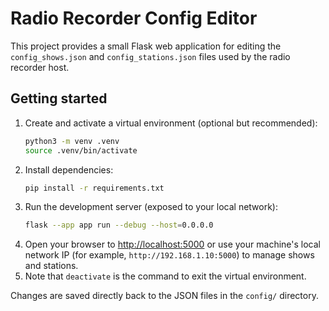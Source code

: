 # Radio Recorder Config Editor

This project provides a small Flask web application for editing the `config_shows.json` and `config_stations.json` files used by the radio recorder host.

## Getting started

1. Create and activate a virtual environment (optional but recommended):
   ```bash
   python3 -m venv .venv
   source .venv/bin/activate
   ```
2. Install dependencies:
   ```bash
   pip install -r requirements.txt
   ```
3. Run the development server (exposed to your local network):
   ```bash
   flask --app app run --debug --host=0.0.0.0
   ```
4. Open your browser to [http://localhost:5000](http://localhost:5000) or use your machine's local network IP (for example, `http://192.168.1.10:5000`) to manage shows and stations.
5. Note that `deactivate` is the command to exit the virtual environment.

Changes are saved directly back to the JSON files in the `config/` directory.
